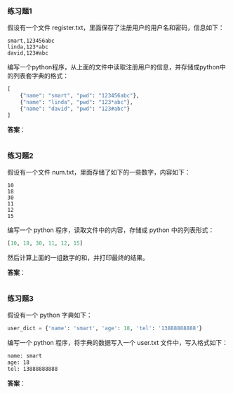 ### 练习题1

假设有一个文件 register.txt，里面保存了注册用户的用户名和密码，信息如下：

```
smart,123456abc
linda,123*abc
david,123#abc
```

编写一个python程序，从上面的文件中读取注册用户的信息，并存储成python中的列表套字典的格式：

```python
[
    {"name": "smart", "pwd": "123456abc"},
    {"name": "linda", "pwd": "123*abc"},
    {"name": "david", "pwd": "123#abc"}
]
```

**答案**：

```python

```

### 练习题2

假设有一个文件 num.txt，里面存储了如下的一些数字，内容如下：

```
10
18
30
11
12
15
```

编写一个 python 程序，读取文件中的内容，存储成 python 中的列表形式：

```python
[10, 18, 30, 11, 12, 15]
```

然后计算上面的一组数字的和，并打印最终的结果。

**答案**：

```python

```

### 练习题3

假设有一个 python 字典如下：

```python
user_dict = {'name': 'smart', 'age': 18, 'tel': '13888888888'}
```

编写一个 python 程序，将字典的数据写入一个 user.txt 文件中，写入格式如下：

```txt
name: smart
age: 18
tel: 13888888888
```

**答案**：

```python

```

